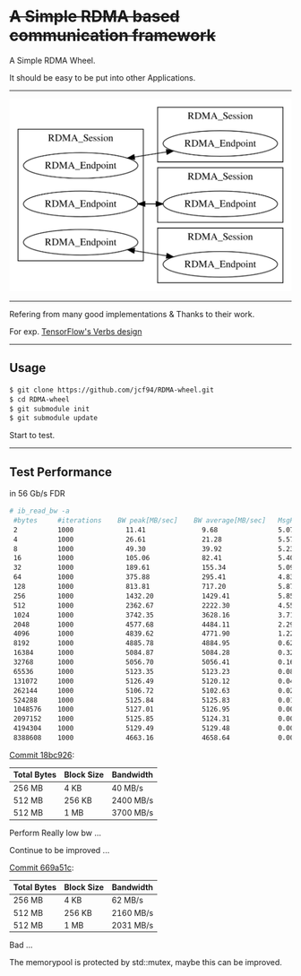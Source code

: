 # ~~A Simple RDMA based communication framework~~

A Simple RDMA Wheel.

It should be easy to be put into other Applications.

---

![Basic Structure](img/Session-Endpoint.svg)

---

Refering from many good implementations & Thanks to their work.

For exp. [TensorFlow's Verbs design](https://github.com/tensorflow/tensorflow/tree/master/tensorflow/contrib/verbs)

---

## Usage

```bash
$ git clone https://github.com/jcf94/RDMA-wheel.git
$ cd RDMA-wheel
$ git submodule init
$ git submodule update
```

Start to test.

---

## Test Performance

in 56 Gb/s FDR

```bash
# ib_read_bw -a
 #bytes     #iterations    BW peak[MB/sec]    BW average[MB/sec]   MsgRate[Mpps]
 2          1000             11.41              9.68               5.075865
 4          1000             26.61              21.28              5.578527
 8          1000             49.30              39.92              5.232950
 16         1000             105.06             82.41              5.400687
 32         1000             189.61             155.34             5.090028
 64         1000             375.88             295.41             4.839923
 128        1000             813.81             717.20             5.875304
 256        1000             1432.20            1429.41            5.854844
 512        1000             2362.67            2222.30            4.551278
 1024       1000             3742.35            3628.16            3.715238
 2048       1000             4577.68            4484.11            2.295864
 4096       1000             4839.62            4771.90            1.221607
 8192       1000             4885.78            4884.95            0.625273
 16384      1000             5084.87            5084.28            0.325394
 32768      1000             5056.70            5056.41            0.161805
 65536      1000             5123.35            5123.23            0.081972
 131072     1000             5126.49            5120.12            0.040961
 262144     1000             5106.72            5102.63            0.020411
 524288     1000             5125.84            5125.83            0.010252
 1048576    1000             5127.01            5126.95            0.005127
 2097152    1000             5125.85            5124.31            0.002562
 4194304    1000             5129.49            5129.48            0.001282
 8388608    1000             4663.16            4658.64            0.000582
```

[Commit 18bc926](https://github.com/jcf94/RDMA-wheel/commit/18bc926205931f4ddd43b763c703273d7b2ff22e):

|Total Bytes|Block Size|Bandwidth|
|-|-|-|
|256 MB|4 KB|40 MB/s|
|512 MB|256 KB|2400 MB/s|
|512 MB|1 MB|3700 MB/s|

Perform Really low bw ...

Continue to be improved ...

[Commit 669a51c](https://github.com/jcf94/RDMA-wheel/commit/669a51ccbdaf28b2ee38319cceb241e986d464c2):

|Total Bytes|Block Size|Bandwidth|
|-|-|-|
|256 MB|4 KB|62 MB/s|
|512 MB|256 KB|2160 MB/s|
|512 MB|1 MB|2031 MB/s|

Bad ...

The memorypool is protected by std::mutex, maybe this can be improved.